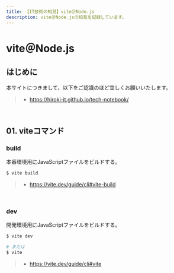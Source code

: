 ```yaml
---
title: 【IT技術の知見】vite＠Node.js
description: vite＠Node.jsの知見を記録しています。
---
```


# vite＠Node.js

## はじめに

本サイトにつきまして、以下をご認識のほど宜しくお願いいたします。

> - https://hiroki-it.github.io/tech-notebook/

<br>

## 01. viteコマンド

### build

本番環境用にJavaScriptファイルをビルドする。

```bash
$ vite build
```

> - https://vite.dev/guide/cli#vite-build

<br>

### dev

開発環境用にJavaScriptファイルをビルドする。

```bash
$ vite dev

# または
$ vite
```

> - https://vite.dev/guide/cli#vite

<br>

